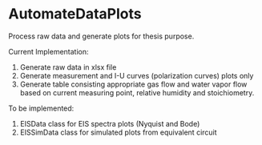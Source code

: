 # AutomateDataPlots
 Process raw data and generate plots for thesis purpose.

Current Implementation:
1) Generate raw data in xlsx file
2) Generate measurement and I-U curves (polarization curves) plots only
3) Generate table consisting appropriate gas flow and water vapor flow based on current measuring point, relative humidity and stoichiometry.

To be implemented:
1) EISData class for EIS spectra plots (Nyquist and Bode) 
2) EISSimData class for simulated plots from equivalent circuit
